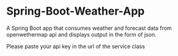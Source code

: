 # Spring-Boot-Weather-App
A Spring Boot app that consumes weather and forecast data from openwethermap api and displays output in the form of json. 

Please paste your api key in the url of the service class
